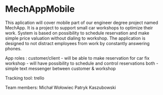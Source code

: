 # MechAppMobile

This aplication will cover mobile part of our engineer degree project named MechApp.
It is a project to support small car workshops to optimize their work.
System is based on possibility to schedule reservation and make simple price valuation without dialing to workshop.
The application is designed to not distract employees from work by constantly answering phones.


App roles :
customer/client - will be able to make reservation for car fix
workshop - will have possibility to schedule and control reservations
both - simple text messenger between customer & workshop


Tracking tool: trello

Team members: 
Michał Wołowiec
Patryk Kaszubowski

